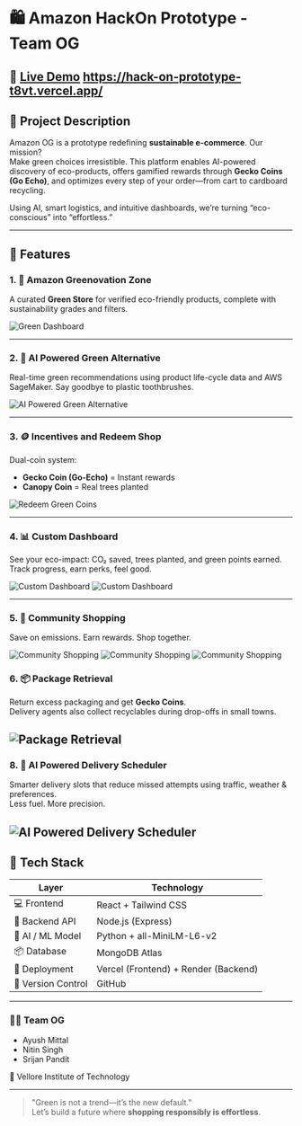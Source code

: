 # 🛍️ Amazon HackOn Prototype - Team OG

## 🔗 **[Live Demo](#)** https://hack-on-prototype-t8vt.vercel.app/

## 🌱 Project Description

Amazon OG is a prototype redefining **sustainable e-commerce**. Our mission?  
Make green choices irresistible. This platform enables AI-powered discovery of eco-products, offers gamified rewards through **Gecko Coins (Go Echo)**, and optimizes every step of your order—from cart to cardboard recycling.

Using AI, smart logistics, and intuitive dashboards, we’re turning “eco-conscious” into “effortless.”

---

## 🚀 Features

### 1. 🌿 Amazon Greenovation Zone

A curated **Green Store** for verified eco-friendly products, complete with sustainability grades and filters.

![Green Dashboard](./frontend/public/screenshots/image1.png)

---

### 2. 🧠 AI Powered Green Alternative

Real-time green recommendations using product life-cycle data and AWS SageMaker. Say goodbye to plastic toothbrushes.

![AI Powered Green Alternative](./frontend/public/screenshots/image2.png)

---

### 3. 🪙 Incentives and Redeem Shop

Dual-coin system:

- **Gecko Coin (Go-Echo)** = Instant rewards
- **Canopy Coin** = Real trees planted

![Redeem Green Coins](./frontend/public/screenshots/image3.png)

---

### 4. 📊 Custom Dashboard

See your eco-impact: CO₂ saved, trees planted, and green points earned. Track progress, earn perks, feel good.

![Custom Dashboard](./frontend/public/screenshots/image4.png)
![Custom Dashboard](./frontend/public/screenshots/image5.png)

---

### 5. 👥 Community Shopping

Save on emissions. Earn rewards. Shop together.

![Community Shopping](./frontend/public/screenshots/image6.png)
![Community Shopping](./frontend/public/screenshots/image7.png)
![Community Shopping](./frontend/public/screenshots/image8.png)

### 6. 📦 Package Retrieval

Return excess packaging and get **Gecko Coins**.  
Delivery agents also collect recyclables during drop-offs in small towns.

## ![Package Retrieval](./frontend/public/screenshots/image10.png)

### 8. 📍 AI Powered Delivery Scheduler

Smarter delivery slots that reduce missed attempts using traffic, weather & preferences.  
Less fuel. More precision.

## ![AI Powered Delivery Scheduler](./frontend/public/screenshots/image9.png)

## 🧰 Tech Stack

| Layer              | Technology                           |
| ------------------ | ------------------------------------ |
| 💻 Frontend        | React + Tailwind CSS                 |
| 🔄 Backend API     | Node.js (Express)                    |
| 🧠 AI / ML Model   | Python + all-MiniLM-L6-v2            |
| 📦 Database        | MongoDB Atlas                        |
| 🚀 Deployment      | Vercel (Frontend) + Render (Backend) |
| 🧩 Version Control | GitHub                               |

---

### 👨‍💻 Team OG

- Ayush Mittal
- Nitin Singh
- Srijan Pandit

🏫 Vellore Institute of Technology

---

> "Green is not a trend—it’s the new default."  
> Let’s build a future where **shopping responsibly is effortless**.
